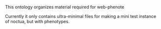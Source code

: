 This ontology organizes material required for web-phenote

Currently it only contains ultra-minimal files for making a mini test instance of noctua, but with phenotypes.